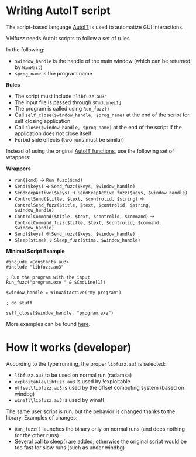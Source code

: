 Writing AutoIT script
===============

The script-based language  [AutoIT](https://www.autoitscript.com/site/autoit/) is used to automatize GUI interactions.

VMfuzz needs AutoIt scripts to follow a set of rules.


In the following:
- ```$window_handle``` is the handle of the main window (which can be returned by ```WinWait```)
- ```$prog_name``` is the program name

**Rules**
- The script must include ```"libfuzz.au3"```
- The input file is passed through ```$CmdLine[1]```
- The program is called using ```Run_fuzz()```
- Call ```self_close($window_handle, $prog_name)``` at the end of the script for self closing application
- Call ```close($window_handle, $prog_name)``` at the end of the script if the application does not close itself
- Forbid side effects (two runs must be similar)

Instead of using the original [AutoIT functions](https://www.autoitscript.com/autoit3/docs/functions.htm), use the following set of wrappers:

**Wrappers**
- ```run($cmd)``` ->  ```Run_fuzz($cmd) ```
- ```Send($keys)``` -> ```Send_fuzz($keys, $window_handle)```
- ```SendKeepActive($keys)``` -> ```SendKeepActive_fuzz($keys, $window_handle)```
- ```ControlSend($title, $text, $controlid, $string)``` -> ```ControlSend_fuzz($title, $text, $controlid, $string, $window_handle)```
- ```ControlCommand($title, $text, $controlid, $command)``` -> ```ControlCommand_fuzz($title, $text, $controlid, $command, $window_handle)```
- ```Send($keys)``` -> ```Send_fuzz($keys, $window_handle)```
- ```Sleep($time)``` -> ```Sleep_fuzz($time, $window_handle)```


**Minimal Script Example** 

```
#include <Constants.au3>
#include "libfuzz.au3"

; Run the program with the input
Run_fuzz("program.exe " & $CmdLine[1])

$window_handle = WinWaitActive("my program")

; do stuff

self_close($window_handle, "program.exe")
```

More examples can be found [here](../sample/auto_it_scripts).

How it works (developer)
=======================

According to the type running, the proper ```libfuzz.au3``` is selected:

- ```libfuzz.au3``` to be used on normal run (radamsa)
- ```exploitable\libfuzz.au3``` is used by !exploitable
- ```offset\libfuzz.au3``` is used by the offset computing system (based on windbg)
- ```winafl\libfuzz.au3``` is used by winafl


The same user script is run, but the behavior is changed thanks to the library.
Examples of changes:
- ```Run_fuzz()``` launches the binary only on normal runs (and does nothing for the other runs)
- Several call to sleep() are added; otherwise the original script would be too fast for slow runs (such as under windbg)
